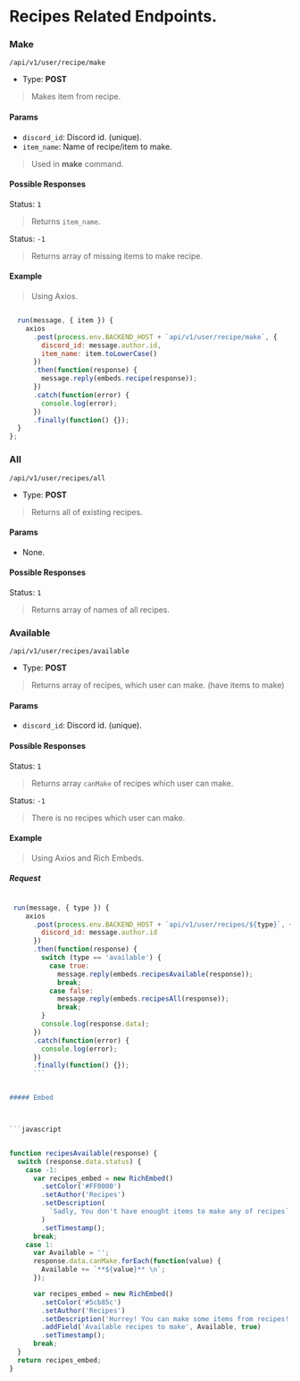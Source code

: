 # Recipes Related Endpoints.



### Make


`
/api/v1/user/recipe/make
`

- Type: **POST** 	

> Makes item from recipe.



#### Params 


- `discord_id`: Discord id. (unique).
- `item_name`: Name of recipe/item to make.

> Used in __make__ command.


#### Possible Responses

Status: `1`
> Returns `item_name`.

Status: `-1`
> Returns array of missing items to make recipe.



#### Example


> Using Axios.



```javascript

  run(message, { item }) {
    axios
      .post(process.env.BACKEND_HOST + `api/v1/user/recipe/make`, {
        discord_id: message.author.id,
        item_name: item.toLowerCase()
      })
      .then(function(response) {
        message.reply(embeds.recipe(response));
      })
      .catch(function(error) {
        console.log(error);
      })
      .finally(function() {});
  }
};


```



### All



`
/api/v1/user/recipes/all
`

- Type: **POST** 	


> Returns all of existing recipes.



#### Params 

- None.



#### Possible Responses

Status: `1`

> Returns array of names of all recipes.






### Available


```
/api/v1/user/recipes/available
```


- Type: **POST** 	


> Returns array of recipes, which user can make. (have items to make)


#### Params 


- `discord_id`: Discord id. (unique).



#### Possible Responses

Status: `1`
> Returns array `canMake` of recipes which user can make.

Status: `-1`
> There is no recipes which user can make.



#### Example


> Using Axios and Rich Embeds.


##### Request

```javascript

 run(message, { type }) {
    axios
      .post(process.env.BACKEND_HOST + `api/v1/user/recipes/${type}`, {
        discord_id: message.author.id
      })
      .then(function(response) {
        switch (type == 'available') {
          case true:
            message.reply(embeds.recipesAvailable(response));
            break;
          case false:
            message.reply(embeds.recipesAll(response));
            break;
        }
        console.log(response.data);
      })
      .catch(function(error) {
        console.log(error);
      })
      .finally(function() {});
      ```


##### Embed



```javascript


function recipesAvailable(response) {
  switch (response.data.status) {
    case -1:
      var recipes_embed = new RichEmbed()
        .setColor('#FF0000')
        .setAuthor('Recipes')
        .setDescription(
          `Sadly, You don't have enought items to make any of recipes`
        )
        .setTimestamp();
      break;
    case 1:
      var Available = '';
      response.data.canMake.forEach(function(value) {
        Available += `**${value}** \n`;
      });

      var recipes_embed = new RichEmbed()
        .setColor('#5cb85c')
        .setAuthor('Recipes')
        .setDescription('Hurrey! You can make some items from recipes!')
        .addField('Available recipes to make', Available, true)
        .setTimestamp();
      break;
  }
  return recipes_embed;
}
````